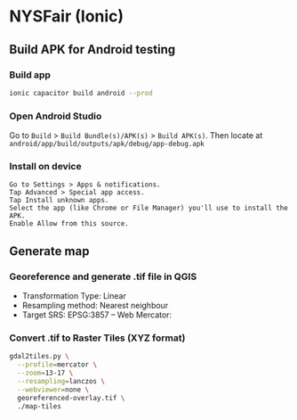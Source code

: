 # NYSFair (Ionic)

## Build APK for Android testing

### Build app

```sh
ionic capacitor build android --prod
```

### Open Android Studio

Go to `Build` > `Build Bundle(s)/APK(s)` > `Build APK(s)`. Then locate at `android/app/build/outputs/apk/debug/app-debug.apk`

### Install on device

```
Go to Settings > Apps & notifications.
Tap Advanced > Special app access.
Tap Install unknown apps.
Select the app (like Chrome or File Manager) you'll use to install the APK.
Enable Allow from this source.
```

## Generate map

### Georeference and generate .tif file in QGIS
  - Transformation Type: Linear
  - Resampling method: Nearest neighbour
  - Target SRS: EPSG:3857 – Web Mercator:

### Convert .tif to Raster Tiles (XYZ format)

```sh
gdal2tiles.py \
  --profile=mercator \
  --zoom=13-17 \
  --resampling=lanczos \
  --webviewer=none \
  georeferenced-overlay.tif \
  ./map-tiles
```
